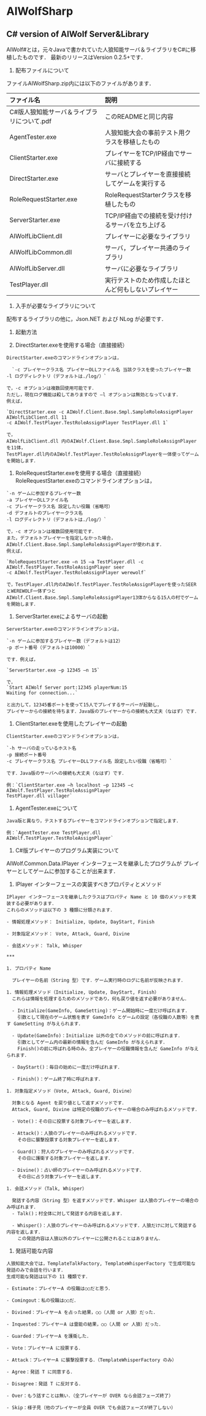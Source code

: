 # AIWolfSharp
## C# version of AIWolf Server&amp;Library

AIWolf#とは，元々Javaで書かれていた人狼知能サーバ＆ライブラリをC#に移植したものです．
最新のリリースはVersion 0.2.5+です．

1. 配布ファイルについて
  
  ファイルAIWolfSharp.zip内には以下のファイルがあります．
  
  | ファイル名 | 説明 |
  |:---|:---|
  |C#版人狼知能サーバ＆ライブラリについて.pdf|このREADMEと同じ内容|
  |AgentTester.exe|人狼知能大会の事前テスト用クラスを移植したもの|
  |ClientStarter.exe|プレイヤーをTCP/IP経由でサーバに接続する|
  |DirectStarter.exe|サーバとプレイヤーを直接接続してゲームを実行する|
  |RoleRequestStarter.exe|RoleRequestStarterクラスを移植したもの|
  |ServerStarter.exe|TCP/IP経由での接続を受け付けるサーバを立ち上げる|
  |AIWolfLibClient.dll|プレイヤーに必要なライブラリ|
  |AIWolfLibCommon.dll|サーバ，プレイヤー共通のライブラリ|
  |AIWolfLibServer.dll|サーバに必要なライブラリ|
  |TestPlayer.dll|実行テストのため作成したほとんど何もしないプレイヤー|
  
1. 入手が必要なライブラリについて
  
  配布するライブラリの他に，Json.NET および NLog が必要です．
  
1. 起動方法
  
  1. DirectStarter.exeを使用する場合（直接接続）
      
    DirectStarter.exeのコマンドラインオプションは，
    
      `-c プレイヤークラス名 プレイヤーDLLファイル名 当該クラスを使ったプレイヤー数
    -l ログディレクトリ（デフォルトは./log/）`
    
    で，-c オプションは複数回使用可能です．
    ただし，現在ログ機能は殺してありますので –l オプションは無効となっています．
    例えば，
    
    `DirectStarter.exe -c AIWolf.Client.Base.Smpl.SampleRoleAssignPlayer AIWolfLibClient.dll 11
    -c AIWolf.TestPlayer.TestRoleAssignPlayer TestPlayer.dll 1`
    
    で，
    AIWolfLibClient.dll 内のAIWolf.Client.Base.Smpl.SampleRoleAssignPlayerを11体，
    TestPlayer.dll内のAIWolf.TestPlayer.TestRoleAssignPlayerを一体使ってゲームを開始します．
    
  1. RoleRequestStarter.exeを使用する場合（直接接続）
    RoleRequestStarter.exeのコマンドラインオプションは，

    `-n ゲームに参加するプレイヤー数
    -a プレイヤーDLLファイル名
    -c プレイヤークラス名 設定したい役職（省略可）
    -d デフォルトのプレイヤークラス名
    -l ログディレクトリ（デフォルトは./log/）`
    
    で，-c オプションは複数回使用可能です．
    また，デフォルトプレイヤーを指定しなかった場合，
    AIWolf.Client.Base.Smpl.SampleRoleAssignPlayerが使われます．
    例えば，
    
    `RoleRequestStarter.exe –n 15 –a TestPlayer.dll -c AIWolf.TestPlayer.TestRoleAssignPlayer seer
    -c AIWolf.TestPlayer.TestRoleAssignPlayer werewolf`
    
    で，TestPlayer.dll内のAIWolf.TestPlayer.TestRoleAssignPlayerを使ったSEERとWEREWOLF一体ずつと
    AIWolf.Client.Base.Smpl.SampleRoleAssignPlayer13体からなる15人の村でゲームを開始します．
    
  1. ServerStarter.exeによるサーバの起動
    
    ServerStarter.exeのコマンドラインオプションは，
    
    `-n ゲームに参加するプレイヤー数（デフォルトは12）
    -p ポート番号（デフォルトは10000）`
    
    です．例えば，
    
    `ServerStarter.exe –p 12345 –n 15`
    
    で，
    `Start AIWolf Server port:12345 playerNum:15
    Waiting for connection...`
    
    と出力して，12345番ポートを使って15人でプレイするサーバーが起動し，
    プレイヤーからの接続を待ちます．Java版のプレイヤーからの接続も大丈夫（なはず）です．
    
  1. ClientStarter.exeを使用したプレイヤーの起動
    
    ClientStarter.exeのコマンドラインオプションは，
    
    `-h サーバの走っているホスト名
    -p 接続ポート番号
    -c プレイヤークラス名 プレイヤーDLLファイル名 設定したい役職（省略可）`
    
    です．Java版のサーバへの接続も大丈夫（なはず）です．
    
    例：`ClientStarter.exe –h localhost –p 12345 –c AIWolf.TestPlayer.TestRoleAssignPlayer
    TestPlayer.dll villager`
    
  1. AgentTester.exeについて
    
    Java版と異なり，テストするプレイヤーをコマンドラインオプションで指定します．
    
    例：`AgentTester.exe TestPlayer.dll AIWolf.TestPlayer.TestRoleAssignPlayer`
    
1. C#版プレイヤーのプログラム実装について
  
  AIWolf.Common.Data.IPlayer インターフェースを継承したプログラムが
  プレイヤーとしてゲームに参加することが出来ます．
  
  1. IPlayer インターフェースの実装すべきプロパティとメソッド
    
    IPlayer インターフェースを継承したクラスはプロパティ Name と 10 個のメソッドを実装する必要があります． 
    これらのメソッドは以下の 3 種類に分類されます．
    
    - 情報処理メソッド： Initialize, Update, DayStart, Finish
    
    - 対象指定メソッド： Vote, Attack, Guard, Divine
    
    - 会話メソッド： Talk, Whisper
    
    ***
    
    1. プロパティ Name
      
      プレイヤーの名前（String 型）です．ゲーム実行時のログに名前が反映されます．
      
    1. 情報処理メソッド（Initialize, Update, DayStart, Finish）
      これらは情報を処理するためのメソッドであり，何も戻り値を返す必要がありません．
      
      - Initialize(GameInfo, GameSetting)：ゲーム開始時に一度だけ呼ばれます．
        引数として現在のゲーム状態を表す GameInfo とゲームの設定（各役職の人数等）を表す GameSetting が与えられます．
        
      - Update(GameInfo)：Initialize 以外の全てのメソッドの前に呼ばれます．
        引数としてゲーム内の最新の情報を含んだ GameInfo が与えられます．
        Finish()の前に呼ばれる時のみ，全プレイヤーの役職情報を含んだ GameInfo が与えられます．
        
      - DayStart()：毎日の始めに一度だけ呼ばれます．
        
      - Finish()：ゲーム終了時に呼ばれます．
      
    1. 対象指定メソッド（Vote, Attack, Guard, Divine）
      
      対象となる Agent を戻り値として返すメソッドです．
      Attack, Guard, Divine は特定の役職のプレイヤーの場合のみ呼ばれるメソッドです．
      
      - Vote()：その日に投票する対象プレイヤーを返します．
      
      - Attack()：人狼のプレイヤーのみ呼ばれるメソッドです．
        その日に襲撃投票する対象プレイヤーを返します．
      
      - Guard()：狩人のプレイヤーのみ呼ばれるメソッドです．
        その日に護衛する対象プレイヤーを返します．
      
      - Divine()：占い師のプレイヤーのみ呼ばれるメソッドです．
        その日に占う対象プレイヤーを返します．
      
    1. 会話メソッド（Talk, Whisper）
      
      発話する内容（String 型）を返すメソッドです．Whisper は人狼のプレイヤーの場合のみ呼ばれます．
      - Talk()；村全体に対して発話する内容を返します．
        
      - Whisper()：人狼のプレイヤーのみ呼ばれるメソッドです．人狼だけに対して発話する内容を返します． 
        この発話内容は人狼以外のプレイヤーに公開されることはありません．
        
  1. 発話可能な内容
    
    人狼知能大会では，TemplateTalkFactory, TemplateWhisperFactory で生成可能な発話のみで会話を行います．
    生成可能な発話は以下の 11 種類です．
    
    - Estimate：プレイヤーA の役職は○○だと思う．
      
    - Comingout：私の役職は○○だ．
    
    - Divined：プレイヤーA を占った結果，○○（人間 or 人狼）だった．
    
    - Inquested：プレイヤーA は霊能の結果，○○（人間 or 人狼）だった．
    
    - Guarded：プレイヤーA を護衛した．
    
    - Vote：プレイヤーA に投票する．
    
    - Attack：プレイヤーA に襲撃投票する．（TemplateWhisperFactory のみ）
    
    - Agree：発話 T に同意する．
    
    - Disagree：発話 T に反対する．
    
    - Over：もう話すことは無い．（全プレイヤーが OVER なら会話フェーズ終了）
    
    - Skip：様子見（他のプレイヤーが全員 OVER でも会話フェーズが終了しない）
    
